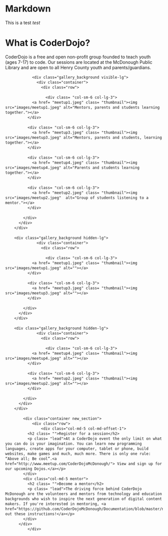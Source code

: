 # Markdown

This is a test
*test*

<div class="section">
		      <div class="container">
				    <div class="row">
				      <div class="col-md-10 col-md-offset-1">
                  <h1 class= "text-center"><span>What is CoderDojo?</span></h1>
                  <p class= "lead text-center">CoderDojo is a free and open non-profit group founded to teach youth (ages 7-17) to code. Our sessions are located at the McDonough Public Library and are open to all Henry County youth and parents/guardians. </p>
              </div>
            </div>  <!-- End row -->
				  </div>  	<!-- End container -->
				</div>
				
				<div class="gallery_background visible-lg">
				  <div class="container">
				    <div class="row">
				      
				      <div class= "col-sm-6 col-lg-3">
                <a href= "meetup1.jpeg" class= "thumbnail"><img src="images/meetup1.jpeg" alt="Mentors, parents and students learning together."></a>
              </div>
              
              <div class= "col-sm-6 col-lg-3">
                <a href= "meetup3.jpeg" class= "thumbnail"><img src="images/meetup3.jpeg" alt="Mentors, parents and students, learning together."></a>
              </div>
            
              <div class= "col-sm-6 col-lg-3">
                <a href= "meetup4.jpeg" class= "thumbnail"><img src="images/meetup4.jpeg" alt="Parents and students learning together."></a>
              </div>
              
              <div class= "col-sm-6 col-lg-3">
                <a href= "meetup2.jpeg" class= "thumbnail"><img src="images/meetup2.jpeg"  alt="Group of students listening to a mentor."></a>
              </div>
            
            </div>
          </div>
        </div>
        
        <div class="gallery_background hidden-lg">
				  <div class="container">
				    <div class="row">
				      
				      <div class= "col-sm-6 col-lg-3">
                <a href= "meetup1.jpeg" class= "thumbnail"><img src="images/meetup1.jpeg" alt=""></a>
              </div>
              
              <div class= "col-sm-6 col-lg-3">
                <a href= "meetup3.jpeg" class= "thumbnail"><img src="images/meetup3.jpeg" alt=""></a>
              </div>
            
            </div>
          </div>
        </div>
        
        <div class="gallery_background hidden-lg">
				  <div class="container">
				    <div class="row">
				      
				      <div class= "col-sm-6 col-lg-3">
                <a href= "meetup4.jpeg" class= "thumbnail"><img src="images/meetup4.jpeg" alt=""></a>
              </div>
              
              <div class= "col-sm-6 col-lg-3">
                <a href= "meetup2.jpeg" class= "thumbnail"><img src="images/meetup2.jpeg" alt=""></a>
              </div>
            
            </div>
          </div>
        </div>

		    <div class="container new_section">
			    <div class="row">
				    <div class="col-md-5 col-md-offset-1">
              <h2 class= "">Register for a session</h2>
              <p class= "lead">At a CoderDojo event the only limit on what you can do is your imagination. You can learn new programming languages, create apps for your computer, tablet or phone, build websites, make games and much, much more. There is only one rule: “Above all; Be cool”.<a href="http://www.meetup.com/CoderDojoMcDonough/"> View and sign up for our upcoming Dojos.</a></p>
            </div>
            <div class="col-md-5 mentor">
              <h2 class= "">Become a mentor</h2>
              <p class= "lead">The driving force behind CoderDojo McDonough are the volunteers and mentors from technology and education backgrounds who wish to inspire the next generation of digital content makers. If you're interested in mentoring, <a href="https://github.com/CoderDojoMcDonough/Documentation/blob/master/new_mentor_instructions.md#_=_">check out these instructions!</a></p>
            </div>
          </div>
			  </div>
	
